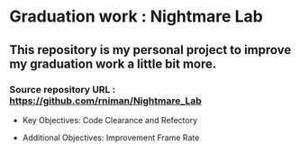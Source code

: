 # Graduation work : Nightmare Lab

## This repository is my personal project to improve my graduation work a little bit more.

### Source repository URL : https://github.com/rniman/Nightmare_Lab

- Key Objectives: Code Clearance and Refectory

- Additional Objectives: Improvement Frame Rate
